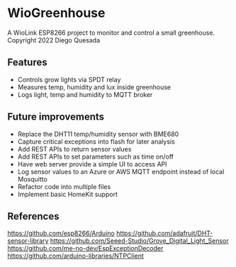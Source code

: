 # WioGreenhouse

A WioLink ESP8266 project to monitor and control a small greenhouse.
Copyright 2022 Diego Quesada

## Features
- Controls grow lights via SPDT relay
- Measures temp, humidity and lux inside greenhouse
- Logs light, temp and humidity to MQTT broker

## Future improvements
- Replace the DHT11 temp/humidity sensor with BME680
- Capture critical exceptions into flash for later analysis
- Add REST APIs to return sensor values
- Add REST APIs to set parameters such as time on/off
- Have web server provide a simple UI to access API
- Log sensor values to an Azure or AWS MQTT endpoint instead of local Mosquitto
- Refactor code into multiple files
- Implement basic HomeKit support

## References
https://github.com/esp8266/Arduino
https://github.com/adafruit/DHT-sensor-library
https://github.com/Seeed-Studio/Grove_Digital_Light_Sensor
https://github.com/me-no-dev/EspExceptionDecoder
https://github.com/arduino-libraries/NTPClient
